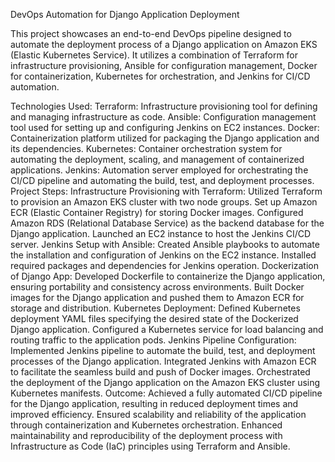 DevOps Automation for Django Application Deployment

This project showcases an end-to-end DevOps pipeline designed to automate the deployment process of a Django application on Amazon EKS (Elastic Kubernetes Service). It utilizes a combination of Terraform for infrastructure provisioning, Ansible for configuration management, Docker for containerization, Kubernetes for orchestration, and Jenkins for CI/CD automation.

Technologies Used:
Terraform: Infrastructure provisioning tool for defining and managing infrastructure as code.
Ansible: Configuration management tool used for setting up and configuring Jenkins on EC2 instances.
Docker: Containerization platform utilized for packaging the Django application and its dependencies.
Kubernetes: Container orchestration system for automating the deployment, scaling, and management of containerized applications.
Jenkins: Automation server employed for orchestrating the CI/CD pipeline and automating the build, test, and deployment processes.
Project Steps:
Infrastructure Provisioning with Terraform:
Utilized Terraform to provision an Amazon EKS cluster with two node groups.
Set up Amazon ECR (Elastic Container Registry) for storing Docker images.
Configured Amazon RDS (Relational Database Service) as the backend database for the Django application.
Launched an EC2 instance to host the Jenkins CI/CD server.
Jenkins Setup with Ansible:
Created Ansible playbooks to automate the installation and configuration of Jenkins on the EC2 instance.
Installed required packages and dependencies for Jenkins operation.
Dockerization of Django App:
Developed Dockerfile to containerize the Django application, ensuring portability and consistency across environments.
Built Docker images for the Django application and pushed them to Amazon ECR for storage and distribution.
Kubernetes Deployment:
Defined Kubernetes deployment YAML files specifying the desired state of the Dockerized Django application.
Configured a Kubernetes service for load balancing and routing traffic to the application pods.
Jenkins Pipeline Configuration:
Implemented Jenkins pipeline to automate the build, test, and deployment processes of the Django application.
Integrated Jenkins with Amazon ECR to facilitate the seamless build and push of Docker images.
Orchestrated the deployment of the Django application on the Amazon EKS cluster using Kubernetes manifests.
Outcome:
Achieved a fully automated CI/CD pipeline for the Django application, resulting in reduced deployment times and improved efficiency.
Ensured scalability and reliability of the application through containerization and Kubernetes orchestration.
Enhanced maintainability and reproducibility of the deployment process with Infrastructure as Code (IaC) principles using Terraform and Ansible.
